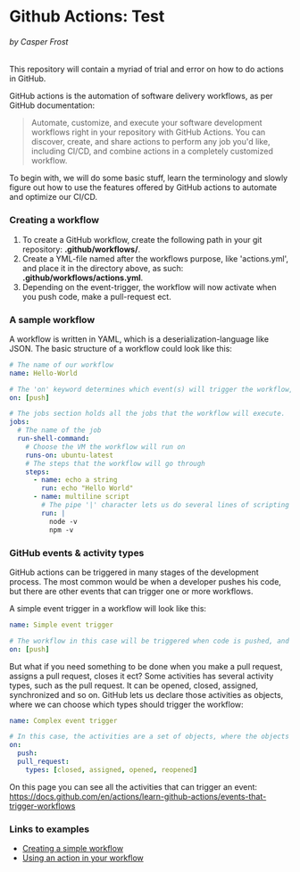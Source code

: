 # Github Actions: Test

###### by Casper Frost

This repository will contain a myriad of trial and error on how to do actions in GitHub.

GitHub actions is the automation of software delivery workflows, as per GitHub documentation:

> Automate, customize, and execute your software development workflows right in your repository with GitHub Actions.
> You can discover, create, and share actions to perform any job you'd like, including CI/CD, and combine actions in a completely customized workflow.

To begin with, we will do some basic stuff, learn the terminology and slowly figure out how to use the features offered by GitHub actions to automate and optimize our CI/CD.

### Creating a workflow

1. To create a GitHub workflow, create the following path in your git repository: **.github/workflows/**.
1. Create a YML-file named after the workflows purpose, like 'actions.yml', and place it in the directory above, as such: **.github/workflows/actions.yml**.
1. Depending on the event-trigger, the workflow will now activate when you push code, make a pull-request ect.

### A sample workflow

A workflow is written in YAML, which is a deserialization-language like JSON. The basic structure of a workflow could look like this:

```yaml
# The name of our workflow
name: Hello-World

# The 'on' keyword determines which event(s) will trigger the workflow, for example on: [push, pull_request] ect.
on: [push]

# The jobs section holds all the jobs that the workflow will execute.
jobs:
  # The name of the job
  run-shell-command:
    # Choose the VM the workflow will run on
    runs-on: ubuntu-latest
    # The steps that the workflow will go through
    steps:
      - name: echo a string
        run: echo "Hello World"
      - name: multiline script
        # The pipe '|' character lets us do several lines of scripting in one 'run'
        run: |
          node -v
          npm -v
```

### GitHub events & activity types

GitHub actions can be triggered in many stages of the development process. The most common would be when a developer
pushes his code, but there are other events that can trigger one or more workflows.

A simple event trigger in a workflow will look like this:

```yaml
name: Simple event trigger

# The workflow in this case will be triggered when code is pushed, and is declared as an array.
on: [push]
```

But what if you need something to be done when you make a pull request, assigns a pull request, closes it ect?
Some activities has several activity types, such as the pull request. It can be opened, closed, assigned, synchronized and so on.
GitHub lets us declare those activities as objects, where we can choose which types should trigger the workflow:

```yaml
name: Complex event trigger

# In this case, the activities are a set of objects, where the objects activity type can be selected from an array:
on:
  push:
  pull_request:
    types: [closed, assigned, opened, reopened]
```

On this page you can see all the activities that can trigger an event:
https://docs.github.com/en/actions/learn-github-actions/events-that-trigger-workflows

### Links to examples

- [Creating a simple workflow](https://github.com/abcafr/github-actions-test/blob/main/.github/workflows/simple.yml)
- [Using an action in your workflow](https://github.com/abcafr/github-actions-test/blob/main/.github/workflows/actions.yml)
